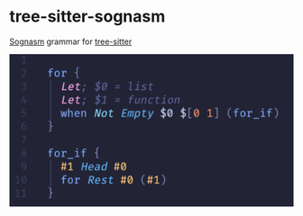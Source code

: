 # tree-sitter-sognasm

[Sognasm](https://github.com/Lingshinx/sognasm) grammar for [tree-sitter](https://github.com/tree-sitter/tree-sitter)

<img src="./screenshot/sognasm.png">
